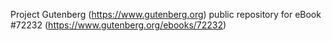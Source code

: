 Project Gutenberg (https://www.gutenberg.org) public repository
for eBook #72232 (https://www.gutenberg.org/ebooks/72232)

